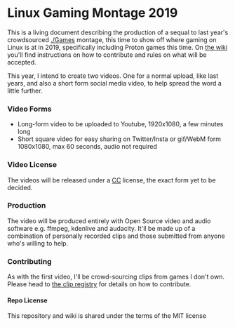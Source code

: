 # Linux Gaming Montage 2019
This is a living document describing the production of a sequal to last year's crowdsourced [./Games](https://youtu.be/3U8bLArlRXw) montage, this time to show off where gaming on Linux is at in 2019, specifically including Proton games this time. On [the wiki](https://github.com/mdiluz/linux-video-2019/wiki) you'll find instructions on how to contribute and rules on what will be accepted.

This year, I intend to create two videos. One for a normal upload, like last years, and also a short form social media video, to help spread the word a little further.

### Video Forms
* Long-form video to be uploaded to Youtube, 1920x1080, a few minutes long
* Short square video for easy sharing on Twitter/Insta or gif/WebM form 1080x1080, max 60 seconds, audio not required

### Video License
The videos will be released under a [CC](https://creativecommons.org/licenses/) license, the exact form yet to be decided.

### Production
The video will be produced entirely with Open Source video and audio software e.g. ffmpeg, kdenlive and audacity. It'll be made up of a combination of personally recorded clips and those submitted from anyone who's willing to help.

### Contributing
As with the first video, I'll be crowd-sourcing clips from games I don't own. Please head to [the clip registry](https://github.com/mdiluz/linux-video-2019/wiki/Clip-Registry) for details on how to contribute.

#### Repo License
This repository and wiki is shared under the terms of the MIT license
